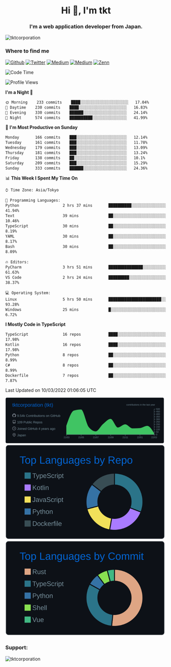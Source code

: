 <h1 align="center">Hi 👋, I'm tkt</h1>
<h3 align="center">I'm a web application developer from Japan.</h3>

<p align="left"> <img src="https://komarev.com/ghpvc/?username=tktcorporation&label=Profile%20views&color=0e75b6&style=flat" alt="tktcorporation" /> </p>

<h3>Where to find me</h3>
<p>
<a href="https://github.com/tktcorporation" target="_blank"><img alt="Github" src="https://img.shields.io/badge/GitHub-%2312100E.svg?&style=for-the-badge&logo=Github&logoColor=white" /></a>
<a href="https://twitter.com/tktcorporation" target="_blank"><img alt="Twitter" src="https://img.shields.io/badge/twitter-%231DA1F2.svg?&style=for-the-badge&logo=twitter&logoColor=white" /></a>
<a href="https://www.linkedin.com/in/tktcorporation" target="_blank"><img alt="Medium" src="https://img.shields.io/badge/linkdin-0a66c2.svg?&style=for-the-badge&logo=linkedin&logoColor=white" /></a>
<a href="https://qiita.com/tktcorporation" target="_blank"><img alt="Medium" src="https://img.shields.io/badge/qiita-55C500.svg?&style=for-the-badge&logo=qiita&logoColor=white" /></a>
<a href="https://zenn.dev/tktcorporation" target="_blank"><img alt="Zenn" src="https://img.shields.io/badge/Zenn-3EA8FF.svg?&style=for-the-badge&logo=Zenn&logoColor=white" /></a>
</p>
  
<!--START_SECTION:waka-->
![Code Time](http://img.shields.io/badge/Code%20Time-198%20hrs%2021%20mins-blue)

![Profile Views](http://img.shields.io/badge/Profile%20Views-8-blue)

**I'm a Night 🦉** 

```text
🌞 Morning    233 commits    ████░░░░░░░░░░░░░░░░░░░░░   17.04% 
🌆 Daytime    230 commits    ████░░░░░░░░░░░░░░░░░░░░░   16.83% 
🌃 Evening    330 commits    ██████░░░░░░░░░░░░░░░░░░░   24.14% 
🌙 Night      574 commits    ██████████░░░░░░░░░░░░░░░   41.99%

```
📅 **I'm Most Productive on Sunday** 

```text
Monday       166 commits    ███░░░░░░░░░░░░░░░░░░░░░░   12.14% 
Tuesday      161 commits    ███░░░░░░░░░░░░░░░░░░░░░░   11.78% 
Wednesday    179 commits    ███░░░░░░░░░░░░░░░░░░░░░░   13.09% 
Thursday     181 commits    ███░░░░░░░░░░░░░░░░░░░░░░   13.24% 
Friday       138 commits    ██░░░░░░░░░░░░░░░░░░░░░░░   10.1% 
Saturday     209 commits    ███░░░░░░░░░░░░░░░░░░░░░░   15.29% 
Sunday       333 commits    ██████░░░░░░░░░░░░░░░░░░░   24.36%

```


📊 **This Week I Spent My Time On** 

```text
⌚︎ Time Zone: Asia/Tokyo

💬 Programming Languages: 
Python                   2 hrs 37 mins       ██████████░░░░░░░░░░░░░░░   41.94% 
Text                     39 mins             ██░░░░░░░░░░░░░░░░░░░░░░░   10.46% 
TypeScript               30 mins             ██░░░░░░░░░░░░░░░░░░░░░░░   8.19% 
YAML                     30 mins             ██░░░░░░░░░░░░░░░░░░░░░░░   8.17% 
Bash                     30 mins             ██░░░░░░░░░░░░░░░░░░░░░░░   8.09%

🔥 Editors: 
PyCharm                  3 hrs 51 mins       ███████████████░░░░░░░░░░   61.63% 
VS Code                  2 hrs 24 mins       █████████░░░░░░░░░░░░░░░░   38.37%

💻 Operating System: 
Linux                    5 hrs 50 mins       ███████████████████████░░   93.28% 
Windows                  25 mins             █░░░░░░░░░░░░░░░░░░░░░░░░   6.72%

```

**I Mostly Code in TypeScript** 

```text
TypeScript               16 repos            ████░░░░░░░░░░░░░░░░░░░░░   17.98% 
Kotlin                   16 repos            ████░░░░░░░░░░░░░░░░░░░░░   17.98% 
Python                   8 repos             ██░░░░░░░░░░░░░░░░░░░░░░░   8.99% 
C#                       8 repos             ██░░░░░░░░░░░░░░░░░░░░░░░   8.99% 
Dockerfile               7 repos             ██░░░░░░░░░░░░░░░░░░░░░░░   7.87%

```



 Last Updated on 10/03/2022 01:06:05 UTC
<!--END_SECTION:waka-->

[![](https://raw.githubusercontent.com/tktcorporation/tktcorporation/master/profile-summary-card-output/github_dark/0-profile-details.svg)](https://github.com/vn7n24fzkq/github-profile-summary-cards)
[![](https://raw.githubusercontent.com/tktcorporation/tktcorporation/master/profile-summary-card-output/github_dark/1-repos-per-language.svg)](https://github.com/vn7n24fzkq/github-profile-summary-cards) [![](https://raw.githubusercontent.com/tktcorporation/tktcorporation/master/profile-summary-card-output/github_dark/2-most-commit-language.svg)](https://github.com/vn7n24fzkq/github-profile-summary-cards)

<h3 align="left">Support:</h3>
<p><a href="https://www.buymeacoffee.com/tktcorporation"> <img align="left" src="https://cdn.buymeacoffee.com/buttons/v2/default-yellow.png" height="50" width="210" alt="tktcorporation" /></a></p><br><br>
